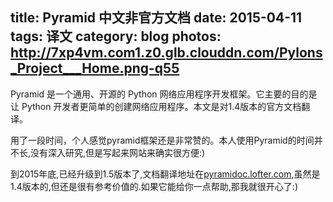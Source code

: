 title: Pyramid 中文非官方文档
date: 2015-04-11
tags: 译文
category: blog
photos: http://7xp4vm.com1.z0.glb.clouddn.com/Pylons_Project___Home.png-q55
---

Pyramid 是一个通用、开源的 Python 网络应用程序开发框架。它主要的目的是让 Python 开发者更简单的创建网络应用程序。本文是对1.4版本的官方文档翻译。
<!-- more -->

用了一段时间，个人感觉pyramid框架还是非常赞的。本人使用Pyramid的时间并不长,没有深入研究,但是写起来网站来确实很方便:)

到2015年底,已经升级到1.5版本了,文档翻译地址在<a href="http://pyramidoc.lofter.com/">pyramidoc.lofter.com</a>,虽然是1.4版本的,但还是很有参考价值的.如果它能给你一点帮助,那我就很开心了:)


